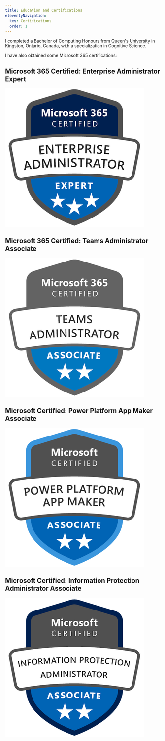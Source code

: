 ```yaml
---
title: Education and Certifications
eleventyNavigation:
  key: Certifications
  order: 1
---
```


I completed a Bachelor of Computing Honours from [Queen's University](https://queensu.ca) in Kingston, Ontario, Canada, with a specialization in Cognitive Science.

I have also obtained some Microsoft 365 certifications:

## Microsoft 365 Certified: Enterprise Administrator Expert

![Enterprise Administrator Expert badge](./microsoft-365-certified-enterprise-administrator-expert.png)

## Microsoft 365 Certified: Teams Administrator Associate

![Microsoft Teams Administrator Associate badge](./microsoft-365-certified-teams-administrator-associate.png)

## Microsoft Certified: Power Platform App Maker Associate

![Microsoft Power Platform App Maker Associate badge](./microsoft-certified-power-platform-app-maker-associate.png)

## Microsoft Certified: Information Protection Administrator Associate

![Microsoft Information Protection Administrator Associate badge](./microsoft-certified-information-protection-administrator-associate.png)
